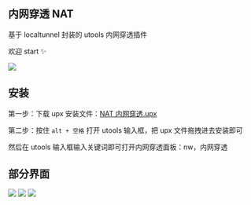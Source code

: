## 内网穿透 NAT

基于 localtunnel 封装的 utools 内网穿透插件

欢迎 start ✨

![](https://cdn.jsdelivr.net/gh/lblblong/image-bed@main/1627284934657-QQ截图20210726144102.png)

## 安装

第一步：下载 upx 安装文件：[NAT 内网穿透.upx](https://github.com/lblblong/nat-utools/releases/download/v1.2.0/NAT-1.2.0.upx)

第二步：按住 `alt + 空格` 打开 utools 输入框，把 upx 文件拖拽进去安装即可

然后在 utools 输入框输入关键词即可打开内网穿透面板：nw，内网穿透

## 部分界面

![](https://cdn.jsdelivr.net/gh/lblblong/image-bed@main/1627284934657-QQ截图20210726144102.png)
![](https://cdn.jsdelivr.net/gh/lblblong/image-bed@main/1627284982765-QQ截图20210726144111.png)
![](https://cdn.jsdelivr.net/gh/lblblong/image-bed@main/1627284993059-QQ截图20210726144126.png)
